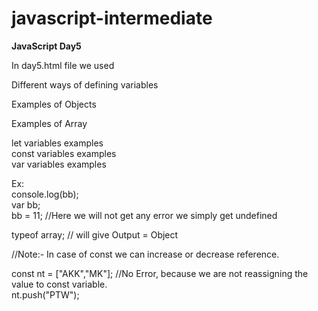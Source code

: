 # javascript-intermediate

**JavaScript Day5**

In day5.html file we used <br/>

Different ways of defining variables <br/>

Examples of Objects <br/>

Examples of Array <br/>

let variables examples <br/>
const variables examples <br/>
var variables examples <br/>

Ex: <br/>
console.log(bb); <br/>
var bb; <br/>
bb = 11;  //Here we will not get any error we simply get undefined <br/>

typeof array; // will give Output = Object <br/>

//Note:- In case of const we can increase or decrease reference. <br/>

const nt = ["AKK","MK"]; //No Error, because we are not reassigning the value to const variable. <br/>
nt.push("PTW"); <br/>

